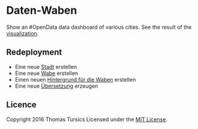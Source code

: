 # Daten-Waben

Show an #OpenData data dashboard of various cities. See the result of the [visualization](http://daten-waben.tursics.de/).

## Redeployment

- Eine neue [Stadt](../master/doc/CreateCity.md) erstellen
- Eine neue [Wabe](../master/doc/CreateCard.md) erstellen
- Einen neuen [Hintergrund für die Waben](../master/doc/CreateBackground.md) erstellen
- Eine neue [Übersetzung](../master/doc/CreateTranslation.md) erzeugen

## Licence

Copyright 2016 Thomas Tursics Licensed under the [MIT License](../master/LICENSE).
